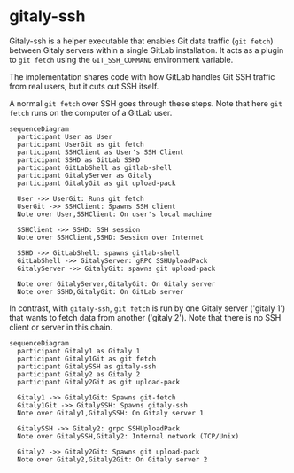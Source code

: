 # gitaly-ssh

Gitaly-ssh is a helper executable that enables Git data traffic
(`git fetch`) between Gitaly servers within a single GitLab
installation. It acts as a plugin to `git fetch` using the
`GIT_SSH_COMMAND` environment variable.

The implementation shares code with how GitLab handles Git SSH traffic
from real users, but it cuts out SSH itself.

A normal `git fetch` over SSH goes through these steps. Note that here
`git fetch` runs on the computer of a GitLab user.

```mermaid
sequenceDiagram
  participant User as User
  participant UserGit as git fetch
  participant SSHClient as User's SSH Client
  participant SSHD as GitLab SSHD
  participant GitLabShell as gitlab-shell
  participant GitalyServer as Gitaly
  participant GitalyGit as git upload-pack

  User ->> UserGit: Runs git fetch
  UserGit ->> SSHClient: Spawns SSH client
  Note over User,SSHClient: On user's local machine

  SSHClient ->> SSHD: SSH session
  Note over SSHClient,SSHD: Session over Internet

  SSHD ->> GitLabShell: spawns gitlab-shell
  GitLabShell ->> GitalyServer: gRPC SSHUploadPack
  GitalyServer ->> GitalyGit: spawns git upload-pack

  Note over GitalyServer,GitalyGit: On Gitaly server
  Note over SSHD,GitalyGit: On GitLab server
```

In contrast, with `gitaly-ssh`, `git fetch` is run by one Gitaly server
('gitaly 1') that wants to fetch data from another ('gitaly 2'). Note
that there is no SSH client or server in this chain.

```mermaid
sequenceDiagram
  participant Gitaly1 as Gitaly 1
  participant Gitaly1Git as git fetch
  participant GitalySSH as gitaly-ssh
  participant Gitaly2 as Gitaly 2
  participant Gitaly2Git as git upload-pack

  Gitaly1 ->> Gitaly1Git: Spawns git-fetch
  Gitaly1Git ->> GitalySSH: Spawns gitaly-ssh
  Note over Gitaly1,GitalySSH: On Gitaly server 1

  GitalySSH ->> Gitaly2: grpc SSHUploadPack
  Note over GitalySSH,Gitaly2: Internal network (TCP/Unix)

  Gitaly2 ->> Gitaly2Git: Spawns git upload-pack
  Note over Gitaly2,Gitaly2Git: On Gitaly server 2
```